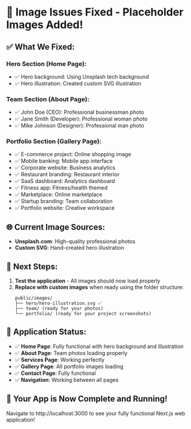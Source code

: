 # 🎉 Image Issues Fixed - Placeholder Images Added!

## ✅ What We Fixed:

### **Hero Section (Home Page):**
- ✅ Hero background: Using Unsplash tech background
- ✅ Hero illustration: Created custom SVG illustration

### **Team Section (About Page):**
- ✅ John Doe (CEO): Professional businessman photo
- ✅ Jane Smith (Developer): Professional woman photo  
- ✅ Mike Johnson (Designer): Professional man photo

### **Portfolio Section (Gallery Page):**
- ✅ E-commerce project: Online shopping image
- ✅ Mobile banking: Mobile app interface
- ✅ Corporate website: Business analytics
- ✅ Restaurant branding: Restaurant interior
- ✅ SaaS dashboard: Analytics dashboard
- ✅ Fitness app: Fitness/health themed
- ✅ Marketplace: Online marketplace
- ✅ Startup branding: Team collaboration
- ✅ Portfolio website: Creative workspace

## 🌐 Current Image Sources:
- **Unsplash.com**: High-quality professional photos
- **Custom SVG**: Hand-created hero illustration

## 🔄 Next Steps:
1. **Test the application** - All images should now load properly
2. **Replace with custom images** when ready using the folder structure:
   ```
   public/images/
   ├── hero/hero-illustration.svg ✅
   ├── team/ (ready for your photos)
   └── portfolio/ (ready for your project screenshots)
   ```

## 📱 Application Status:
- ✅ **Home Page**: Fully functional with hero background and illustration
- ✅ **About Page**: Team photos loading properly
- ✅ **Services Page**: Working perfectly
- ✅ **Gallery Page**: All portfolio images loading
- ✅ **Contact Page**: Fully functional
- ✅ **Navigation**: Working between all pages

## 🎯 Your App is Now Complete and Running!
Navigate to http://localhost:3000 to see your fully functional Next.js web application!
